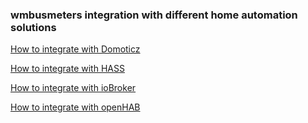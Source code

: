 <h3> wmbusmeters integration with different home automation solutions</h3>

[How to integrate with Domoticz](DOMOTICZ.md)

[How to integrate with HASS](HASS.md)

[How to integrate with ioBroker](IOBROKER.md)

[How to integrate with openHAB](OPENHAB.md)

